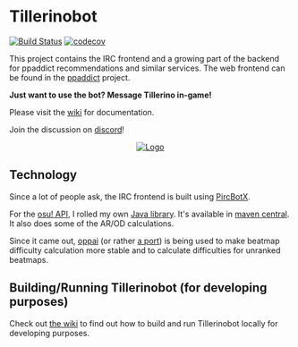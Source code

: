 # Tillerinobot

[![Build Status](https://travis-ci.org/Tillerino/Tillerinobot.svg?branch=master)](https://travis-ci.org/Tillerino/Tillerinobot)
[![codecov](https://codecov.io/gh/Tillerino/Tillerinobot/branch/master/graph/badge.svg)](https://codecov.io/gh/Tillerino/Tillerinobot)

This project contains the IRC frontend and a growing part of the backend for ppaddict recommendations and similar services.
The web frontend can be found in the [ppaddict](https://github.com/Tillerino/ppaddict) project.

**Just want to use the bot? Message Tillerino in-game!**

Please visit the [wiki](https://github.com/Tillerino/Tillerinobot/wiki) for documentation.

Join the discussion on [discord](https://discord.gg/0ww19XGd9XsiJ4LI)!


<p align="center">
  <a href="https://discordapp.com/invite/0ww19XGd9XsiJ4LI">
    <img alt="Logo" src="https://discordapp.com/api/guilds/170177781257207808/widget.png?style=banner2">
  </a>
</p>

## Technology

Since a lot of people ask, the IRC frontend is built using [PircBotX](https://github.com/TheLQ/pircbotx).

For the [osu! API](https://github.com/ppy/osu-api/wiki), I rolled my own [Java library](https://github.com/Tillerino/osuApiConnector). It's available in [maven central](https://mvnrepository.com/artifact/com.github.tillerino/osu-api-connector). It also does some of the AR/OD calculations.

Since it came out, [oppai](https://github.com/Francesco149/oppai-ng) (or rather [a port](https://github.com/Francesco149/koohii)) is being used to make beatmap difficulty calculation more stable and to calculate difficulties for unranked beatmaps.

## Building/Running Tillerinobot (for developing purposes)

Check out [the wiki](https://github.com/Tillerino/Tillerinobot/wiki/Working-on-Tillerinobot) to find out how to build and run Tillerinobot locally for developing purposes.

